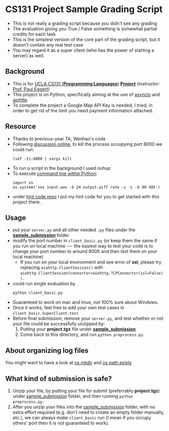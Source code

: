 # CS131 Project Sample Grading Script
* This is not really a grading script because you didn't see any grading
* The evaluation giving you True / False something is somewhat partial credits for each task
* This is the simplest version of the core part of the grading script, but it doesn't contain any real test case
* You may regard it as a super client (who has the power of starting a server) as well.

## Background
- This is for [UCLA CS131 (**Programming Languages**)](http://web.cs.ucla.edu/classes/winter20/cs131/index.html) [**Project**](http://web.cs.ucla.edu/classes/winter20/cs131/hw/pr.html) (instructor: [Prof. Paul Eggert](http://web.cs.ucla.edu/classes/winter20/cs131/mail-eggert.html))
- This project is on Python, specifically aiming at the use of [asyncio](https://docs.python.org/3/library/asyncio.html) and [aiohttp](https://aiohttp.readthedocs.io/en/stable/)
- To complete the project a Google Map API Key is needed, I tried, in order to get rid of the limit you need payment information attached.

## Resource
- Thanks to previous-year TA, Wenhao's code
- Following [discussion online](https://stackoverflow.com/questions/3855127/find-and-kill-process-locking-port-3000-on-mac), to kill the process occupying port 8000 we could run: 
    ```shell
    lsof -ti:8000 | xargs kill
    ```
- To run a script in the background I used *nohup*
- To execute [command line within Python](https://stackoverflow.com/questions/450285/executing-command-line-programs-from-within-python):
    ```shell
    import os
    os.system('sox input.wav -b 24 output.aiff rate -v -L -b 90 48k')
    ```
- under [hint code repo](https://github.com/CS131-TA-team/UCLA_CS131_CodeHelp/tree/master/Python) I put my hint code for you to get started with this project there.

## Usage
* put your ```server.py``` and all other needed ```.py``` files under the [**sample_submission**](./sample_submission) folder
* modify the port number in ```client_basic.py``` (or keep them the same if you run on local machine --- the easiest way to test your code is to change your port number to around 800X and then test them on your local machine)
    * If you run on your local environment and see error of **ssl**, please try replacing ```aiohttp.ClientSession()``` with ```aiohttp.ClientSession(connector=aiohttp.TCPConnector(ssl=False))```.
* could run single evaluation by
    ```shell
    python client_basic.py
    ```
* Guaranteed to work on mac and linux, not 100% sure about Windows.
* Once it works, feel free to add your own test cases in ```client_basic.SuperClient.test```
* Before final submission, remove your ```server.py```, and test whether or not your file could be successfully unzipped by:
    1. Putting your **project.tgz** file under [**sample_submission**](./sample_submission)
    2. Come back to this directory, and run ```python preprocess.py```.

## About organizing log files
You might want to have a look at [os.mkdir](https://www.tutorialspoint.com/python/os_mkdir.htm) and [os.path.exists](https://www.geeksforgeeks.org/python-os-path-exists-method/)

## What kind of submission is safe?
1. Unzip your file, by putting your file for submit (preferrably **project.tgz**) under [sample_submission](./sample_submission) folder, and then running ```python preprocess.py```.
2. After you unzip your files into the [sample_submission](./sample_submission) folder, with no extra effort required (e.g. don't need to create an empty folder manually, etc.), we can always make ```client_basic``` run (I mean if you occupy others' port then it is not guaranteed to work).

